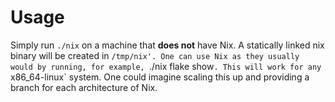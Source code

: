 # Usage
Simply run `./nix` on a machine that **does not** have Nix. A statically linked nix binary will be created in `/tmp/nix'. One can use Nix as they usually would by running, for example, `./nix flake show`. This will work for any `x86_64-linux` system. One could imagine scaling this up and providing a branch for each architecture of Nix.
